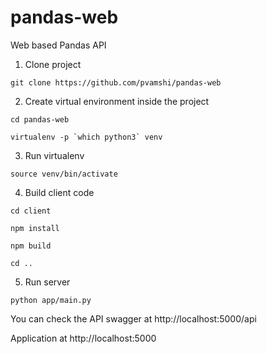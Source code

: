 # pandas-web

Web based Pandas API

1.  Clone project

`git clone https://github.com/pvamshi/pandas-web`

2.  Create virtual environment inside the project

`cd pandas-web`

`` virtualenv -p `which python3` venv ``

3.  Run virtualenv

`source venv/bin/activate`

4. Build client code 

`cd client`

`npm install` 

`npm build`

`cd ..`

5. Run server

`python app/main.py`

You can check the API swagger at http://localhost:5000/api

Application at http://localhost:5000 



